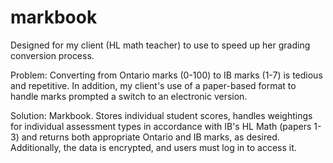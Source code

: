 # markbook
 
Designed for my client (HL math teacher) to use to speed up her grading conversion process. 

Problem: Converting from Ontario marks (0-100) to IB marks (1-7) is tedious and repetitive. In addition, my client's use of a paper-based format to handle marks prompted a switch to an electronic version.

Solution: Markbook. Stores individual student scores, handles weightings for individual assessment types in accordance with IB's HL Math (papers 1-3) and returns both appropriate Ontario and IB marks, as desired. Additionally, the data is encrypted, and users must log in to access it.
